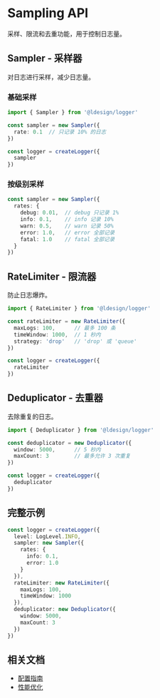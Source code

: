 # Sampling API

采样、限流和去重功能，用于控制日志量。

## Sampler - 采样器

对日志进行采样，减少日志量。

### 基础采样

```typescript
import { Sampler } from '@ldesign/logger'

const sampler = new Sampler({
  rate: 0.1  // 只记录 10% 的日志
})

const logger = createLogger({
  sampler
})
```

### 按级别采样

```typescript
const sampler = new Sampler({
  rates: {
    debug: 0.01,  // debug 只记录 1%
    info: 0.1,    // info 记录 10%
    warn: 0.5,    // warn 记录 50%
    error: 1.0,   // error 全部记录
    fatal: 1.0    // fatal 全部记录
  }
})
```

## RateLimiter - 限流器

防止日志爆炸。

```typescript
import { RateLimiter } from '@ldesign/logger'

const rateLimiter = new RateLimiter({
  maxLogs: 100,      // 最多 100 条
  timeWindow: 1000,  // 1 秒内
  strategy: 'drop'   // 'drop' 或 'queue'
})

const logger = createLogger({
  rateLimiter
})
```

## Deduplicator - 去重器

去除重复的日志。

```typescript
import { Deduplicator } from '@ldesign/logger'

const deduplicator = new Deduplicator({
  window: 5000,      // 5 秒内
  maxCount: 3        // 最多允许 3 次重复
})

const logger = createLogger({
  deduplicator
})
```

## 完整示例

```typescript
const logger = createLogger({
  level: LogLevel.INFO,
  sampler: new Sampler({
    rates: {
      info: 0.1,
      error: 1.0
    }
  }),
  rateLimiter: new RateLimiter({
    maxLogs: 100,
    timeWindow: 1000
  }),
  deduplicator: new Deduplicator({
    window: 5000,
    maxCount: 3
  })
})
```

## 相关文档

- [配置指南](/guide/configuration)
- [性能优化](/guide/performance)

